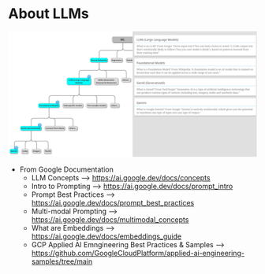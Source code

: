 # About LLMs

<img src="https://github.com/lynnlangit/gcp-essentials/blob/master/6_AI-ML/images/llm-hierarchy.png" width=800>

- From Google Documentation
  - LLM Concepts --> https://ai.google.dev/docs/concepts
  - Intro to Prompting --> https://ai.google.dev/docs/prompt_intro
  - Prompt Best Practices --> https://ai.google.dev/docs/prompt_best_practices
  - Multi-modal Prompting --> https://ai.google.dev/docs/multimodal_concepts
  - What are Embeddings --> https://ai.google.dev/docs/embeddings_guide
  - GCP Applied AI Emngineering Best Practices & Samples --> https://github.com/GoogleCloudPlatform/applied-ai-engineering-samples/tree/main
